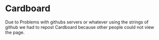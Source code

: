 # Cardboard
Due to Problems with githubs servers or whatever using the strings of github we had to repost Cardboard because other people could not view the page.
